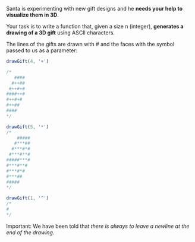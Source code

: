 Santa is experimenting with new gift designs and he **needs your help to visualize them in 3D**.

Your task is to write a function that, given a size n (integer), **generates a drawing of a 3D gift** using ASCII characters.

The lines of the gifts are drawn with # and the faces with the symbol passed to us as a parameter:

```JavaScript
drawGift(4, '+')

/*
   ####
  #++##
 #++#+#
####++#
#++#+#
#++##
####
*/

drawGift(5, '*')
/*
    #####
   #***##
  #***#*#
 #***#**#
#####***#
#***#**#
#***#*#
#***##
#####
*/

drawGift(1, '^')
/*
#
*/
```

Important: We have been told that *there is always to leave a newline at the end of the drawing*.
